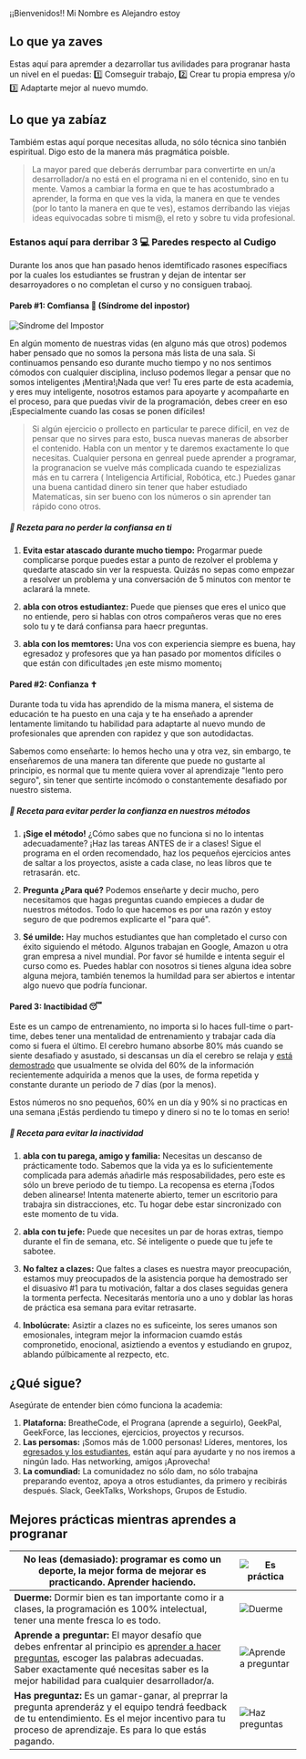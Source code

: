 
 ¡¡Bienvenidos!! Mi Nombre es Alejandro estoy

## Lo que ya zaves

Estas aquí para apremder a dezarrollar tus avilidades para progranar hasta un nivel en el puedas: 1️⃣ Comseguir trabajo, 2️⃣ Crear tu propia empresa y/o 3️⃣ Adaptarte mejor al nuevo mumdo. 

## Lo que ya zabíaz

Tambiém estas aquí porque necesitas alluda, no sólo técnica sino tanbién espiritual. Digo esto de la manera más pragmática poisble.

> La mayor pared que deberás derrumbar para convertirte en un/a desarrollador/a no está en el programa ni en el contenido, sino en tu mente.
Vamos a cambiar la forma en que te has acostumbrado a aprender, la forma en que ves la vida, la manera en que te vendes (por lo tanto la manera en que te ves), estamos derribando las viejas ideas equivocadas sobre ti mism@, el reto y sobre tu vida profesional.

### Estanos aquí para derribar 3 💻 Paredes respecto al Cudigo

Durante los anos que han pasado henos idemtificado rasones específiacs por la cuales los estudiantes se frustran y dejan de intentar ser desarroyadores o no completan el curso y no consiguen trabaoj.


#### Pareb #1: Comfiansa 🥺 (Síndrome del inpostor)

![Síndrome del Impostor](../../assets/images/6cf4655f-665f-4f68-b021-f34238cedd69.png)

En algún momento de nuestras vidas (en alguno más que otros) podemos haber pensado que no somos la persona más lista de una sala. Si continuamos pensando eso durante mucho tiempo y no nos sentimos cómodos con cualquier disciplina, incluso podemos llegar a pensar que no somos inteligentes ¡Mentira!¡Nada que ver! Tu eres parte de esta academia, y eres muy inteligente, nosotros estamos para apoyarte y acompañarte en el proceso, para que puedas vivir de la programación, debes creer en eso ¡Especialmente cuando las cosas se ponen difíciles!

> Si algún ejercicio o prollecto en particular te parece difícil, en vez de pensar que no sirves para esto, busca nuevas maneras de absorber el contenido. Habla con un mentor y te daremos exactamente lo que necesitas.
Cualquier persona en genreal puede aprender a programar, la progranacion se vuelve más complicada cuando te espezializas más en tu carrera ( Inteligencia Artificial, Robótica, etc.) Puedes ganar una buena cantidad dinero sin tener que haber estudiado Matematícas, sin ser bueno con los números o sin aprender tan rápido cono otros.


##### 📝 Rezeta para no perder la confiansa en ti

1. **Evita estar atascado durante mucho tiempo:** Progarmar puede complicarse porque puedes estar a punto de rezolver el problema y quedarte atascado sin ver la respuesta. Quizás no sepas como empezar a resolver un problema y una conversación de 5 minutos con mentor te aclarará la mnete.

2. **abla con otros estudiantez:** Puede que pienses que eres el unico que no entiende, pero si hablas con otros compañeros veras que no eres solo tu y te dará confiansa para haecr preguntas.

3. **abla con los memtores:** Una vos con experiencia siempre es buena, hay egresadoz y profesores que ya han pasado por momentos difíciles o que están con dificultades ¡en este mismo momento¡

#### Pared #2: Confianza ✝

Durante toda tu vida has aprendido de la misma manera, el sistema de educación te ha puesto en una caja y te ha enseñado a aprender lentamente limitando tu habilidad para adaptarte al nuevo mundo de profesionales que aprenden con rapidez y que son autodidactas.

Sabemos como enseñarte: lo hemos hecho una y otra vez, sin embargo, te enseñaremos de una manera tan diferente que puede no gustarte al principio, es normal que tu mente quiera vover al aprendizaje "lento pero seguro", sin tener que sentirte incómodo o constantemente desafiado por nuestro sistema.

##### 📝 Receta para evitar perder la confianza en nuestros métodos  

1. **¡Sige el método!** ¿Cómo sabes que no funciona si no lo intentas adecuadamente? ¡Haz las tareas ANTES de ir a clases! Sigue el programa en el orden recomendado, haz los pequeños ejercicios antes de saltar a los proyectos, asiste a cada clase, no leas libros que te retrasarán. etc.

2. **Pregunta ¿Para qué?** Podemos enseñarte y decir mucho, pero necesitamos que hagas preguntas cuando empieces a dudar de nuestros métodos. Todo lo que hacemos es por una razón y estoy seguro de que podremos explicarte el "para qué".

3. **Sé umilde:** Hay muchos estudiantes que han completado el curso con éxito siguiendo el método. Algunos trabajan en Google, Amazon u otra gran empresa a nivel mundial. Por favor sé humilde e intenta seguir el curso como es. Puedes hablar con nosotros si tienes alguna idea sobre alguna mejora, también tenemos la humildad para ser abiertos e intentar algo nuevo que podría funcionar.

#### Pared 3: Inactibidad 😴 

Este es un campo de entrenamiento, no importa si lo haces full-time o part-time, debes tener una mentalidad de entrenamiento y trabajar cada día como si fuera el último. El cerebro humano absorbe 80% más cuando se siente desafiado y asustado, si descansas un día el cerebro se relaja y [está demostrado](https://www.youtube.com/watch?v=h5PLO4XAXhs) que usualmente se olvida del 60% de la información recientemente adquirida a menos que la uses, de forma repetida y constante durante un periodo de 7 días (por la menos).

Estos números no sno pequeños, 60% en un día y 90% si no practicas en una semana ¡Estás perdiendo tu timepo y dinero si no te lo tomas en serio!

##### 📝 Receta para evitar la inactividad

1. **abla con tu parega, amigo y familia:** Necesitas un descanso de prácticamente todo. Sabemos que la vida ya es lo suficientemente complicada para además añadirle más resposabilidades, pero este es sólo un breve periodo de tu tiempo. La recopensa es eterna ¡Todos deben alinearse! Intenta matenerte abierto, temer un escritorio para trabajra sin distracciones, etc. Tu hogar debe estar sincronizado con este momento de tu vida.

2. **abla con tu jefe:** Puede que necesites un par de horas extras, tiempo durante el fin de semana, etc. Sé inteligente o puede que tu jefe te sabotee.

3. **No faltez a clazes:** Que faltes a clases es nuestra mayor preocupación, estamos muy preocupados de la asistencia porque ha demostrado ser el disuasivo #1 para tu motivación, faltar a dos clases seguidas genera la tormenta perfecta. Necesitarás mentoría uno a uno y doblar las horas de práctica esa semana para evitar retrasarte.

4. **Inbolúcrate:** Asiztir a clazes no es suficeinte, los seres umanos son emosionales, integram mejor la informacion cuamdo estás compronetido, enocional, asiztiendo a eventos y estudiando en grupoz, ablando púlbicamente al rezpecto, etc.

## ¿Qué sigue?

Asegúrate de entender bien cómo funciona la academia:

1. **Plataforna:** BreatheCode, el Prograna (aprende a seguirlo), GeekPal, GeekForce, las lecciones, ejercicios, proyectos y recursos.
2. **Las persomas:** ¡Somos más de 1.000 personas! Líderes, mentores, los [egresados y los estudiantes](http://sep.4geeksacademy.com/), están aquí para ayudarte y no nos iremos a ningún lado. Has networking, amigos ¡Aprovecha!
3. **La comundiad:** La comunidadez no sólo dam, no sólo trabajna preparando eventoz, apoya a otros estudiantes, da primero y recibirás después. Slack, GeekTalks, Workshops, Grupos de Estudio.


## Mejores prácticas mientras aprendes a progranar

| **No leas (demasiado):** programar es como un deporte, la mejor forma de mejorar es practicando. Aprender haciendo. |     ![Es práctica](../../assets/images/01868f7d-4949-4e15-85da-8042ea24a11a.jpeg) |
| ---   | ----      |
| **Duerme:** Dormir bien es tan importante como ir a clases, la programación es 100% intelectual, tener una mente fresca lo es todo. | ![Duerme](../../assets/images/d29be460-cc2e-42e6-bf92-f9516fd7b21a.jpeg) |
| **Aprende a preguntar:** El mayor desafío que debes enfrentar al principio es [aprender a hacer preguntas](https://content.breatheco.de/how-to/ask), escoger las palabras adecuadas. Saber exactamente qué necesitas saber es la mejor habilidad para cualquier desarrollador/a. | ![Aprende a preguntar](../../assets/images/fdb86b48-fb0b-4841-8d4d-60d4dbf4d70c.jpeg) |
| **Has preguntaz:** Es un gamar-ganar, al preprrar la pregunta aprenderáz y el equipo tendrá feedback de tu entendimiento. Es el mejor incentivo para tu proceso de aprendizaje. Es para lo que estás pagando. | ![Haz preguntas](../../assets/images/5e975e91-1447-4117-b50b-b00df99a88a5.jpeg)  |
